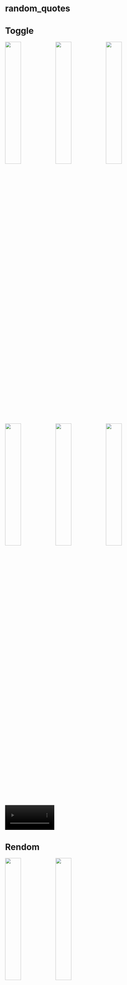 # random_quotes
# Toggle
<p>
  <img src ="https://github.com/prachis70/random_quotes/assets/149580593/5125a603-97c8-41a7-88c0-84a4283d77f4" heigth=22% width=32%>
  <img src ="https://github.com/prachis70/random_quotes/assets/149580593/6f52ebd0-9127-4e7b-b5f2-4b3364901ee8"heigth=22% width=32%>
  <img src ="https://github.com/prachis70/random_quotes/assets/149580593/cdcbef48-44f1-4d35-a413-e6d8efc737aa" heigth=22% width=32%>
  <img src ="https://github.com/prachis70/random_quotes/assets/149580593/56e31447-db35-401b-8eaa-a37c60b73294" heigth=22% width=32%>
  <img src ="https://github.com/prachis70/random_quotes/assets/149580593/ae8689f8-3e24-4478-be8b-9527891ee825" heigth=22% width=32%>
  <img src="https://github.com/prachis70/random_quotes/assets/149580593/67568205-9ef0-4438-b86d-9c2fccb643bd" heigth=22% width=32%>
  <video src = ""heigth=22% width=32%>
</p>

# Rendom
<p>
   <img src ="https://github.com/prachis70/random_quotes/assets/149580593/5125a603-97c8-41a7-88c0-84a4283d77f4" heigth=22% width=32%>
  <img src ="https://github.com/prachis70/random_quotes/assets/149580593/6f52ebd0-9127-4e7b-b5f2-4b3364901ee8"heigth=22% width=32%>
</p>
